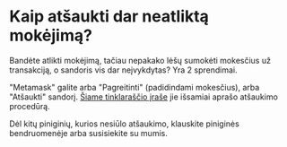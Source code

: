 # Kaip atšaukti dar neatliktą mokėjimą?

Bandėte atlikti mokėjimą, tačiau nepakako lėšų sumokėti mokesčius už transakciją, o sandoris vis dar neįvykdytas? Yra 2 sprendimai.

"Metamask" galite arba "Pagreitinti" (padidindami mokesčius), arba "Atšaukti" sandorį. [Šiame tinklaraščio įraše](https://metamask.zendesk.com/hc/en-us/articles/360015489251-How-to-speed-up-or-cancel-a-pending-transaction) jie išsamiai aprašo atšaukimo procedūrą.

Dėl kitų piniginių, kurios nesiūlo atšaukimo, klauskite piniginės bendruomenėje arba susisiekite su mumis.
